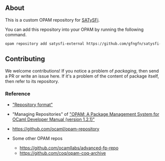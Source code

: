 ## About

This is a custom OPAM repository for [SATySFi].

You can add this repository into your OPAM by running the following command.

```sh
opam repository add satysfi-external https://github.com/gfngfn/satysfi-external-repo.git
```

## Contributing

We welcome contributions! If you notice a problem of *packaging*, then send a PR or write an issue here. If it's a problem of the content of package itself, then refer to its repository.

### Reference

* ["Repository format"](https://opam.ocaml.org/doc/Manual.html#Repository-format)
* "Managing Repositories" of ["OPAM: A Package Management System for OCaml Developer Manual (version 1.2.1)"](http://opam.ocaml.org/doc/manual/dev-manual.html)
* https://github.com/ocaml/opam-repository
* Some other OPAM repos
    * https://github.com/ocamllabs/advanced-fp-repo
    * https://github.com/coq/opam-coq-archive


  [SATySFi]: https://github.com/gfngfn/SATySFi
